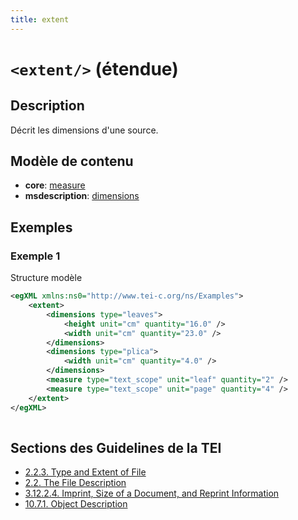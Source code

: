 ```yaml
---
title: extent
---
```




# `<extent/>` (étendue)

## Description

Décrit les dimensions d'une source.

## Modèle de contenu

- **core**: [measure](measure.md)
- **msdescription**: [dimensions](dimensions.md)

## Exemples

### Exemple 1

Structure modèle

```xml
<egXML xmlns:ns0="http://www.tei-c.org/ns/Examples">
    <extent>
        <dimensions type="leaves">
            <height unit="cm" quantity="16.0" />
            <width unit="cm" quantity="23.0" />
        </dimensions>
        <dimensions type="plica">
            <width unit="cm" quantity="4.0" />
        </dimensions>
        <measure type="text_scope" unit="leaf" quantity="2" />
        <measure type="text_scope" unit="page" quantity="4" />
    </extent>
</egXML>
               
```

## Sections des Guidelines de la TEI

- [2.2.3. Type and Extent of File](https://www.tei-c.org/release/doc/tei-p5-doc/en/html/HD.html#HD23)
- [2.2. The File Description](https://www.tei-c.org/release/doc/tei-p5-doc/en/html/HD.html#HD2)
- [3.12.2.4. Imprint, Size of a Document, and Reprint Information](https://www.tei-c.org/release/doc/tei-p5-doc/en/html/CO.html#COBICOI)
- [10.7.1. Object Description](https://www.tei-c.org/release/doc/tei-p5-doc/en/html/MS.html#msph1)